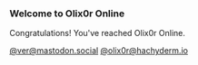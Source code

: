 ### Welcome to Olix0r Online

Congratulations! You've reached Olix0r Online.

<a rel="me" href="https://mastodon.social/@ver">@ver@mastodon.social</a>
<a rel="me" href="https://hachyderm.io/@olix0r">@olix0r@hachyderm.io</a>
